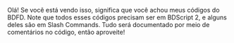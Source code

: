 Olá! Se você está vendo isso, significa que você achou meus códigos do BDFD. 
Note que todos esses códigos precisam ser em BDScript 2, e alguns deles são em Slash Commands. Tudo será documentado por meio de comentários no código, então aproveite!
